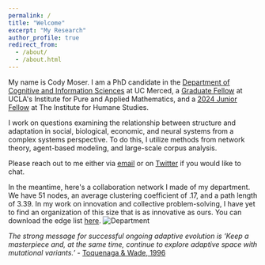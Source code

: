 ```yaml
---
permalink: /
title: "Welcome"
excerpt: "My Research"
author_profile: true
redirect_from: 
  - /about/
  - /about.html
---
```

My name is Cody Moser. I am a PhD candidate in the [Department of Cognitive and Information Sciences](https://cogsci.ucmerced.edu/) at UC Merced, a [Graduate Fellow](https://www.ipam.ucla.edu/programs/long-programs/mathematics-of-intelligences/?tab=overview) at UCLA's Institute for Pure and Applied Mathematics, and a [2024 Junior Fellow](https://www.theihs.org/) at The Institute for Humane Studies.

I work on questions examining the relationship between structure and adaptation in social, biological, economic, and neural systems from a complex systems perspective. To do this, I utilize methods from network theory, agent-based modeling, and large-scale corpus analysis.

Please reach out to me either via [email](mailto:cmoser2@ucmerced.edu) or on [Twitter](https://twitter.com/LTF_01) if you would like to chat.

In the meantime, here's a collaboration network I made of my department. We have 51 nodes, an average clustering coefficient of .17, and a path length of 3.39. In my work on innovation and collective problem-solving, I have yet to find an organization of this size that is as innovative as ours. You can download the edge list [here](https://culturologies.co/files/Department22.csv).
![Department](http://culturologies.co/images/Dept22.png)

<em>The strong message for successful ongoing adaptive evolution is ‘Keep a masterpiece and, at the same time, continue to explore adaptive space with mutational variants.’</em> - [Toquenaga & Wade, 1996](https://culturologies.co/files/toquenaga1996.pdf)
